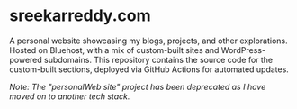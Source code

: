 # sreekarreddy.com
A personal website showcasing my blogs, projects, and other explorations. Hosted on Bluehost, with a mix of custom-built sites and WordPress-powered subdomains. This repository contains the source code for the custom-built sections, deployed via GitHub Actions for automated updates.

*Note: The "personalWeb site" project has been deprecated as I have moved on to another tech stack.*